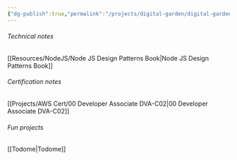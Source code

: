 ```yaml
---
{"dg-publish":true,"permalink":"/projects/digital-garden/digital-garden/","tags":["gardenEntry"]}
---
```



###### Technical notes
[[Resources/NodeJS/Node JS Design Patterns Book\|Node JS Design Patterns Book]]
###### Certification notes
[[Projects/AWS Cert/00 Developer Associate DVA-C02\|00 Developer Associate DVA-C02]]
###### Fun projects
[[Todome\|Todome]]




